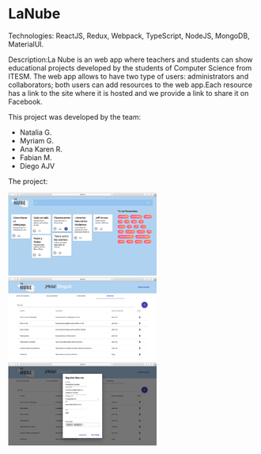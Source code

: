 # LaNube

Technologies: ReactJS, Redux, Webpack, TypeScript, NodeJS, MongoDB, MaterialUI. 

Description:La Nube is an web app where teachers and students can show educational projects developed by the students of Computer Science from ITESM. The web app allows to have two type of users: administrators and collaborators; both users can add resources to the web app.Each resource has a link to the site where it is hosted and we provide a link to share it on Facebook.

This project was developed by the team:
- Natalia G.
- Myriam G.
- Ana Karen R.
- Fabian M.
- Diego AJV

The project:

<img src="./Images/01HomeView.png" style="width: 300px;"/>
<img src="./Images/02AdminView.png" style="width: 300px;"/>
<img src="./Images/03AddResource.png" style="width: 300px;"/>
